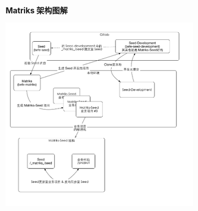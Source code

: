 ## Matriks 架构图解

<span type="image" tag="20160703_6rlpoa8d" hash="">![matriks-seed-inner](/content/images/matriks/matriks-seed-inner__(20160703_6rlpoa8d).png)</span>